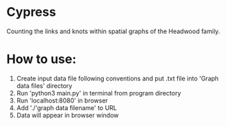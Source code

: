 # Cypress

Counting the links and knots within spatial graphs of the Headwood family.

# How to use:

1. Create input data file following conventions and put .txt file into 'Graph data files' directory
2. Run 'python3 main.py' in terminal from program directory
3. Run 'localhost:8080' in browser
4. Add './'graph data filename' to URL
5. Data will appear in browser window
